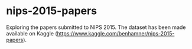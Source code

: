 # nips-2015-papers

Exploring the papers submitted to NIPS 2015. The dataset has been made available on Kaggle (https://www.kaggle.com/benhamner/nips-2015-papers).
